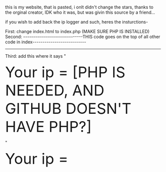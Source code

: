 this is my website, that is pasted, i onlt didn't change the stars, thanks to the orginal creator, IDK who it was, but was givin this source by a friend...

if you wish to add back the ip logger and such, heres the insturctions-


First: change index.html to index.php (MAKE SURE PHP IS INSTALLED)
Second:
------------------------------THIS code goes on the top of all other code in index---------------------------
<?php
  //idk why i wanted to log ip's, but i did, and its eBic
  //thanks to my buddy jacob on discord / Jacob H.#2208, he provided this code - 
  /* <?php
$myfile = fopen("testfile.txt", "w")
$txt = $_SERVER["REMOTE_ADDR"]."\n";
fwrite($myfile, $txt); */
    $myfile = fopen("allips.txt", "a+");
    $txt = $_SERVER["REMOTE_ADDR"]."\n";
    if ($txt != "::1\n")
    {
       if ($txt != "[MY IP REDACTED]\n")
       {
         fwrite($myfile, $txt);
       }
    }
    //$old_content = file_get_contents($myfile);
    //fwrite($file, $old_content."\n".$txt);
    fclose($myfile);
?>

<?php
  //idk why i wanted to log ip's, but i did, and its eBic
    $myfile = fopen("currentip.txt", "w");
    if ($txt != "::1\n")
    {
      fwrite($myfile, $txt);
    }
    $txt = $_SERVER["REMOTE_ADDR"]."\n";
    //$old_content = file_get_contents($myfile);
    //fwrite($file, $old_content."\n".$txt);
    fclose($myfile);
?>
------------------------------------------------------------------------------------------------------------
Third: add this where it says "<p><font size ="2000" class="japanese">Your ip = [PHP IS NEEDED, AND GITHUB DOESN'T HAVE PHP?]</font></p>"
<p><font size ="2000" class="japanese">Your ip = <?php include('currentip.txt'); ?></font></p>
